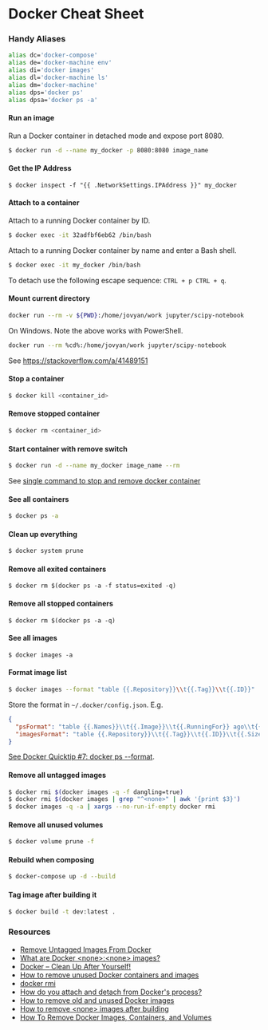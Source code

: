 # Docker Cheat Sheet

### Handy Aliases
```bash
alias dc='docker-compose'
alias de='docker-machine env'
alias di='docker images'
alias dl='docker-machine ls'
alias dm='docker-machine'
alias dps='docker ps'
alias dpsa='docker ps -a'
```

#### Run an image
Run a Docker container in detached mode and expose port 8080.

```bash
$ docker run -d --name my_docker -p 8080:8080 image_name
```

#### Get the IP Address
`$ docker inspect -f "{{ .NetworkSettings.IPAddress }}" my_docker`

#### Attach to a container
Attach to a running Docker container by ID.

```bash
$ docker exec -it 32adfbf6eb62 /bin/bash
```

Attach to a running Docker container by name and enter a Bash shell.

```bash
$ docker exec -it my_docker /bin/bash
```

To detach use the following escape sequence: `CTRL + p CTRL + q`.

#### Mount current directory

```bash
docker run --rm -v ${PWD}:/home/jovyan/work jupyter/scipy-notebook
```

On Windows. Note the above works with PowerShell.

```bash
docker run --rm %cd%:/home/jovyan/work jupyter/scipy-notebook
```

See https://stackoverflow.com/a/41489151

#### Stop a container

```bash
$ docker kill <container_id>
```

#### Remove stopped container

```bash
$ docker rm <container_id>
```

#### Start container with remove switch

```bash
$ docker run -d --name my_docker image_name --rm
```

See [single command to stop and remove docker container](http://stackoverflow.com/a/35122815/6146580)

#### See all containers
```bash
$ docker ps -a
```

#### Clean up everything
```bash
$ docker system prune
````

#### Remove all exited containers
`$ docker rm $(docker ps -a -f status=exited -q)`

#### Remove all stopped containers
`$ docker rm $(docker ps -a -q)`

#### See all images
`$ docker images -a`

#### Format image list
```bash
$ docker images --format "table {{.Repository}}\\t{{.Tag}}\\t{{.ID}}"
```

Store the format in `~/.docker/config.json`. E.g.

```json
{
  "psFormat": "table {{.Names}}\\t{{.Image}}\\t{{.RunningFor}} ago\\t{{.Status}}\\t{{.Command}}",
  "imagesFormat": "table {{.Repository}}\\t{{.Tag}}\\t{{.ID}}\\t{{.Size}}"
}
```

[See Docker Quicktip #7: docker ps --format](http://container42.com/2016/03/27/docker-quicktip-7-psformat/).

#### Remove all untagged images
```bash
$ docker rmi $(docker images -q -f dangling=true)
$ docker rmi $(docker images | grep "^<none>" | awk '{print $3}')
$ docker images -q -a | xargs --no-run-if-empty docker rmi
```

#### Remove all unused volumes
```bash
$ docker volume prune -f
```

#### Rebuild when composing
```bash
$ docker-compose up -d --build
```

#### Tag image after building it
```bash
$ docker build -t dev:latest .
```

### Resources
* [Remove Untagged Images From Docker](http://jimhoskins.com/2013/07/27/remove-untagged-docker-images.html)
* [What are Docker \<none\>:\<none\> images?](http://www.projectatomic.io/blog/2015/07/what-are-docker-none-none-images/)
* [Docker – Clean Up After Yourself!](http://blog.yohanliyanage.com/2015/05/docker-clean-up-after-yourself/)
* [How to remove unused Docker containers and images](https://gist.github.com/ngpestelos/4fc2e31e19f86b9cf10b)
* [docker rmi](https://docs.docker.com/engine/reference/commandline/rmi/)
* [How do you attach and detach from Docker's process?](https://stackoverflow.com/questions/19688314/how-do-you-attach-and-detach-from-dockers-process)
* [How to remove old and unused Docker images](http://stackoverflow.com/a/32723127/6146580)
* [How to remove \<none\> images after building](https://forums.docker.com/t/how-to-remove-none-images-after-building/7050/10)
* [How To Remove Docker Images, Containers, and Volumes](https://www.digitalocean.com/community/tutorials/how-to-remove-docker-images-containers-and-volumes)
